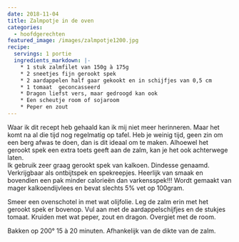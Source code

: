 ```yaml
---
date: 2018-11-04
title: Zalmpotje in de oven
categories:
  - hoofdgerechten
featured_image: /images/zalmpotje1200.jpg
recipe:
  servings: 1 portie
  ingredients_markdown: |-
    * 1 stuk zalmfilet van 150g à 175g
    * 2 sneetjes fijn gerookt spek
    * 2 aardappelen half gaar gekookt en in schijfjes van 0,5 cm
    * 1 tomaat  geconcasseerd
    * Dragon liefst vers, maar gedroogd kan ook
    * Een scheutje room of sojaroom
    * Peper en zout
---
```

Waar ik dit recept heb gehaald kan ik mij niet meer herinneren.
Maar het komt na al die tijd nog regelmatig op tafel.
Heb je weinig tijd, geen zin om een berg afwas te doen, dan is dit ideaal om te maken.
Alhoewel het gerookt spek een extra toets geeft aan de zalm, kan je het ook achterwege laten.  
Ik gebruik zeer graag gerookt spek van kalkoen.
Dindesse genaamd.
Verkrijgbaar als ontbijtspek en spekreepjes. 
Heerlijk van smaak en bovendien een pak minder calorieën dan varkensspek!!! 
Wordt gemaakt van mager kalkoendijvlees en bevat slechts 5% vet op 100gram.

<!--more-->

Smeer een ovenschotel in met wat olijfolie.
Leg de zalm erin met het gerookt spek er bovenop.
Vul aan met de aardappelschijfjes en de stukjes tomaat.
Kruiden met wat peper, zout en dragon.
Overgiet met de room.

Bakken op 200° 15 à 20 minuten. Afhankelijk van de dikte van de zalm.
